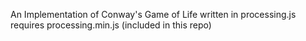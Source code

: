 An Implementation of Conway's Game of Life
written in processing.js
requires processing.min.js (included in this repo)
